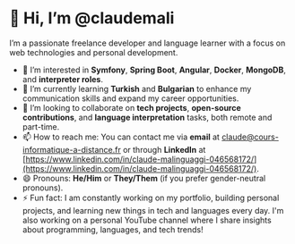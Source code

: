 # 👋 Hi, I’m @claudemali

I’m a passionate freelance developer and language learner with a focus on web technologies and personal development.

- 👀 I’m interested in **Symfony**, **Spring Boot**, **Angular**, **Docker**, **MongoDB**, and **interpreter roles**.
- 🌱 I’m currently learning **Turkish** and **Bulgarian** to enhance my communication skills and expand my career opportunities.
- 💞️ I’m looking to collaborate on **tech projects**, **open-source contributions**, and **language interpretation** tasks, both remote and part-time.
- 📫 How to reach me: You can contact me via **email** at [claude@cours-informatique-a-distance.fr](mailto:claude@cours-informatique-a-distance.fr) or through **LinkedIn** at [https://www.linkedin.com/in/claude-malinguaggi-046568172/](https://www.linkedin.com/in/claude-malinguaggi-046568172/).
- 😄 Pronouns: **He/Him** or **They/Them** (if you prefer gender-neutral pronouns).
- ⚡ Fun fact: I am constantly working on my portfolio, building personal projects, and learning new things in tech and languages every day. I'm also working on a personal YouTube channel where I share insights about programming, languages, and tech trends!

<!---
claudemali/claudemali is a ✨ special ✨ repository because its `README.md` (this file) appears on your GitHub profile.
You can click the Preview link to take a look at your changes.
--->
